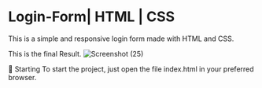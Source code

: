 # Login-Form| HTML | CSS
This is a simple and responsive login form made with HTML and CSS.



This is the final Result.
![Screenshot (25)](https://user-images.githubusercontent.com/85841843/213869333-718cb973-052d-4368-9c69-06eefac63720.png)

🚀 Starting
To start the project, just open the file index.html in your preferred browser.

